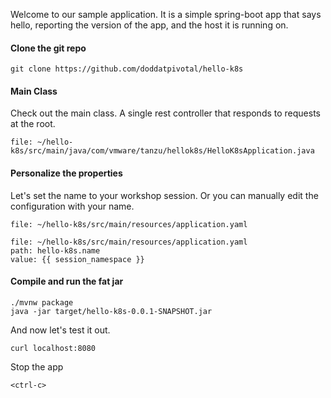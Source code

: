 Welcome to our sample application.  It is a simple spring-boot app that says hello, reporting the version of the app, and the host it is running on.

#### Clone the git repo

```execute-1
git clone https://github.com/doddatpivotal/hello-k8s
```

#### Main Class

Check out the main class.  A single rest controller that responds to requests at the root.

```editor:open-file
file: ~/hello-k8s/src/main/java/com/vmware/tanzu/hellok8s/HelloK8sApplication.java
```

#### Personalize the properties

Let's set the name to your workshop session.  Or you can manually edit the configuration with your name.

```editor:open-file
file: ~/hello-k8s/src/main/resources/application.yaml
```

```editor:insert-value-into-yaml
file: ~/hello-k8s/src/main/resources/application.yaml
path: hello-k8s.name
value: {{ session_namespace }}
```

#### Compile and run the fat jar

```execute-1
./mvnw package
java -jar target/hello-k8s-0.0.1-SNAPSHOT.jar
```

And now let's test it out.

```execute-2
curl localhost:8080
```

Stop the app

```execute-1
<ctrl-c>
```
